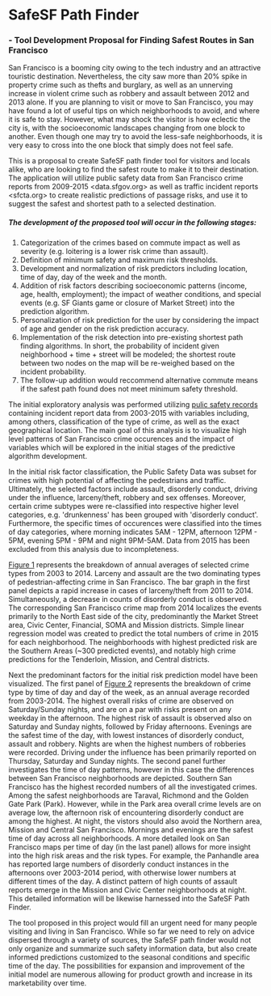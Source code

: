 # SafeSF Path Finder 
### - Tool Development Proposal for Finding Safest Routes in San Francisco

San Francisco is a booming city owing to the tech industry and an attractive touristic destination. Nevertheless, the city saw more than 20% spike in property crime such as thefts and burglary, as well as an unnerving increase in violent crime such as robbery and assault between 2012 and 2013 alone. If you are planning to visit or move to San Francisco, you may have found a lot of useful tips on which neighborhoods to avoid, and where it is safe to stay. However, what may shock the visitor is how eclectic the city is, with the socioeconomic landscapes changing from one block to another. Even though one may try to avoid the less-safe neighborhoods, it is very easy to cross into the one block that simply does not feel safe.

This is a proposal to create SafeSF path finder tool for visitors and locals alike, who are looking to find the safest route to make it to their destination. The application will utilize public safety data from San Francisco crime reports from 2009-2015 <data.sfgov.org> as well as traffic incident reports <sfcta.org> to create realistic predictions of passage risks, and use it to suggest the safest and shortest path to a selected destination. 

##### The development of the proposed tool will occur in the following stages:

1. Categorization of the crimes based on commute impact as well as severity (e.g. loitering is a lower risk crime than assault).
2. Definition of minimum safety and maximum risk thresholds.
3. Development and normalization of risk predictors including location, time of day, day of the week and the month. 
4. Addition of risk factors describing socioeconomic patterns (income, age, health, employment); the impact of weather conditions, and special events (e.g. SF Giants game or closure of Market Street) into the prediction algorithm.
5. Personalization of risk prediction for the user by considering the impact of age and gender on the risk prediction accuracy.
6. Implementation of the risk detection into pre-existing shortest path finding algorithms. In short, the probability of incident given neighborhood + time + street will be modeled; the shortest route between two nodes on the map will be re-weighed based on the incident probability.
7. The follow-up addition would reccommend alternative commute means if the safest path found does not meet minimum safety threshold.

The initial exploratory analysis was performed utilizing [pulic safety records](https://data.sfgov.org/Public-Safety/Map-Crime-Incidents-from-1-Jan-2003/gxxq-x39z) containing incident report data from 2003-2015 with variables including, among others, classification of the type of crime, as well as the exact geographical location. The main goal of this analysis is to visualize high level patterns of San Francisco crime occurences and the impact of variables which will be explored in the initial stages of the predictive algorithm development.

In the initial risk factor classification, the Public Safety Data was subset for crimes with high potential of affecting the pedestrians and traffic. Ultimately, the selected factors include assault, disorderly conduct, driving under the influence, larceny/theft, robbery and sex offenses. Moreover, certain crime subtypes were re-classified into respective higher level categories, e.g. 'drunkenness' has been grouped with 'disorderly conduct'. Furthermore, the specific times of occurences were classified into the times of day categories, where morning indicates 5AM - 12PM, afternoon 12PM - 5PM, evening 5PM - 9PM and night 9PM-5AM. Data from 2015 has been excluded from this analysis due to incompleteness.

[Figure 1](https://github.com/aolow/SafeSFMap/blob/master/Fig1.pdf) represents the breakdown of annual averages of selected crime types from 2003 to 2014. Larceny and assault are the two dominating types of pedestrian-affecting crime in San Francisco. The bar graph in the first panel depicts a rapid increase in cases of larceny/theft from 2011 to 2014. Simultaneously, a decrease in counts of disorderly conduct is observed. The corresponding San Francisco crime map from 2014 localizes the events primarily to the North East side of the city, predominantly the Market Street area, Civic Center, Financial, SOMA and Mission districts. Simple linear regression model was created to predict the total numbers of crime in 2015 for each neighborhood. The neighborhoods with highest predicted risk are the Southern Areas (~300 predicted events), and notably high crime predictions for the Tenderloin, Mission, and Central districts. 

Next the predominant factors for the initial risk prediction model have been visualized. The first panel of [Figure 2](https://github.com/aolow/SafeSFMap/blob/master/Fig2.pdf) represents the breakdown of crime type by time of day and day of the week, as an annual average recorded from 2003-2014. The highest overall risks of crime are observed on Saturday/Sunday nights, and are on a par with risks present on any weekday in the afternoon. The highest risk of assault is observed also on Saturday and Sunday nights, followed by Friday afternoons. Evenings are the safest time of the day, with lowest instances of disorderly conduct, assault and robbery. Nights are when the highest numbers of robberies were recorded. Driving under the influence has been primarily reported on Thursday, Saturday and Sunday nights. The second panel further investigates the time of day patterns, however in this case the differences between San Francisco neighborhoods are depicted. Southern San Francisco has the highest recorded numbers of all the investigated crimes. Among the safest neighborhoods are Taraval, Richmond and the Golden Gate Park (Park). However, while in the Park area overall crime levels are on average low, the afternoon risk of encountering disorderly conduct are among the highest. At night, the vistors should also avoid the Northern area, Mission and Central San Francisco. Mornings and evenings are the safest time of day across all neighborhoods. A more detailed look on San Francisco maps per time of day (in the last panel) allows for more insight into the high risk areas and the risk types. For example, the Panhandle area has reported large numbers of disorderly conduct instances in the afternoons over 2003-2014 period, with otherwise lower numbers at different times of the day. A distinct pattern of high counts of assault reports emerge in the Mission and Civic Center neighborhoods at night. This detailed information will be likewise harnessed into the SafeSF Path Finder.

The tool proposed in this project would fill an urgent need for many people visiting and living in San Francisco. While so far we need to rely on advice dispersed through a variety of sources, the SafeSF path finder would not only organize and summarize such safety information data, but also create informed predictions customized to the seasonal conditions and specific time of the day. The possibilities for expansion and improvement of the initial model are numerous allowing for product growth and increase in its marketability over time.


